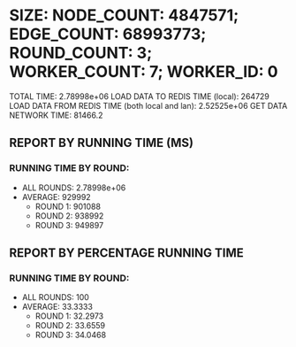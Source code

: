 
# SIZE: NODE_COUNT: 4847571; EDGE_COUNT: 68993773; ROUND_COUNT: 3; WORKER_COUNT: 7; WORKER_ID: 0
 TOTAL TIME: 2.78998e+06
 LOAD DATA TO REDIS TIME (local): 264729
 LOAD DATA FROM REDIS TIME (both local and lan): 2.52525e+06
 GET DATA NETWORK TIME: 81466.2

## REPORT BY RUNNING TIME (MS)

 ### RUNNING TIME BY ROUND:

  + ALL ROUNDS: 2.78998e+06
  + AVERAGE: 929992
     + ROUND 1: 901088
     + ROUND 2: 938992
     + ROUND 3: 949897

## REPORT BY PERCENTAGE RUNNING TIME

 ### RUNNING TIME BY ROUND:

  + ALL ROUNDS: 100
  + AVERAGE: 33.3333
     + ROUND 1: 32.2973
     + ROUND 2: 33.6559
     + ROUND 3: 34.0468

